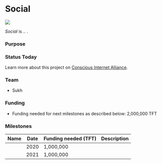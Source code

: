 # Social

![](https://www.consciousinternet.org/threefold/info/projects/social/social.png)

*Social* is .. .

### Purpose



### Status Today



Learn more about this project on [Conscious Internet Alliance](https://www.consciousinternet.org/index.html#/projects/social).

### Team

- Sukh

### Funding

- Funding needed for next milestones as described below: 2,000,000 TFT

### Milestones

| Name         | Date   | Funding needed (TFT) | Description
|:-------------|--------|-------------|-----------------|
|  |  2020 |  1,000,000 |  | |
|  | 2021 | 1,000,000 |  | |